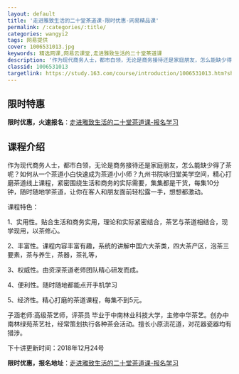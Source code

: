 ```yaml
---
layout: default
title: '走进雅致生活的二十堂茶道课-限时优惠-网易精品课'
permalink: /:categories/:title/
categories: wangyi2
tags: 网易提供
cover: 1006531013.jpg
keywords: 精选网课,网易云课堂,走进雅致生活的二十堂茶道课
description: '作为现代商务人士，都市白领，无论是商务接待还是家庭朋友，怎么能缺少得了茶呢？如何从一个茶道小白快速成为茶道小小师？九州书'
classid: 1006531013
targetlink: https://study.163.com/course/introduction/1006531013.htm?share=1&shareId=1025206652&utm_campaign=share&utm_medium=iphoneShare&utm_source=&utm_u=1025206652
---
```


## 限时特惠

**限时优惠，火速报名**：[走进雅致生活的二十堂茶道课-报名学习](https://study.163.com/course/introduction/1006531013.htm?share=1&shareId=1025206652&utm_campaign=share&utm_medium=iphoneShare&utm_source=&utm_u=1025206652)

## 课程介绍

作为现代商务人士，都市白领，无论是商务接待还是家庭朋友，怎么能缺少得了茶呢？如何从一个茶道小白快速成为茶道小小师？九州书院咏归堂美学空间，精心打磨茶道线上课程，紧密围绕生活和商务的实际需要，集集都是干货，每集10分钟，随时随地学茶道，让你在客人和朋友面前轻松露一手，想想都激动。



课程特色：

1、实用性。贴合生活和商务实用，理论和实际紧密结合，茶艺与茶道相结合，现学现用，以茶修心。

2、丰富性。课程内容丰富有趣，系统的讲解中国六大茶类，四大茶产区，泡茶三要素，茶与养生，茶器，茶礼等，

3、权威性。由资深茶道老师团队精心研发而成。

4、便利性。随时随地都能点开手机学习

5、经济性。精心打磨的茶道课程，每集不到5元。



子涵老师:高级茶艺师，评茶员  毕业于中南林业科技大学，主修中华茶艺。创办中南林绿苑茶艺社，经常策划执行各种茶会活动。擅长小原流花道，对花器瓷器均有猎涉。



下十讲更新时间：2018年12月24号

**限时优惠，报名地址**：[走进雅致生活的二十堂茶道课-报名学习](https://study.163.com/course/introduction/1006531013.htm?share=1&shareId=1025206652&utm_campaign=share&utm_medium=iphoneShare&utm_source=&utm_u=1025206652)

